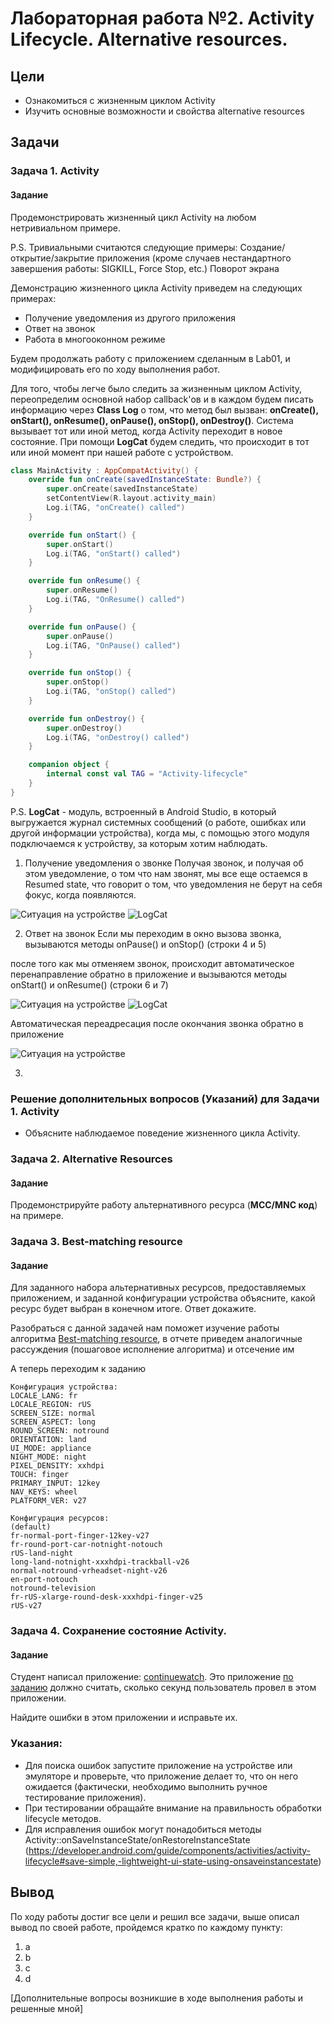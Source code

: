 # Лабораторная работа №2. Activity Lifecycle. Alternative resources.

## Цели
* Ознакомиться с жизненным циклом Activity
* Изучить основные возможности и свойства alternative resources

## Задачи
### Задача 1. Activity
#### Задание
Продемонстрировать жизненный цикл Activity на любом нетривиальном примере.

P.S. Тривиальными считаются следующие примеры:
Создание/открытие/закрытие приложения (кроме случаев нестандартного завершения работы: SIGKILL, Force Stop, etc.)
Поворот экрана

Демонстрацию жизненного цикла Activity приведем на следующих примерах: 
* Получение уведомления из другого приложения
* Ответ на звонок
* Работа в многооконном режиме

Будем продолжать работу с приложением сделанным в Lab01, и модифицировать его по ходу выполнения работ.

Для того, чтобы легче было следить за жизненным циклом Activity, переопределим основной набор callback'ов и в каждом будем писать информацию через **Class Log** о том, что метод был вызван: **onCreate(), onStart(), onResume(), onPause(), onStop(), onDestroy()**. Система вызывает тот или иной метод, когда Activity переходит в новое состояние. При помощи **LogCat** будем следить, что происходит в тот или иной момент при нашей работе с устройством.

```kotlin
class MainActivity : AppCompatActivity() {
    override fun onCreate(savedInstanceState: Bundle?) {
        super.onCreate(savedInstanceState)
        setContentView(R.layout.activity_main)
        Log.i(TAG, "onCreate() called")
    }

    override fun onStart() {
        super.onStart()
        Log.i(TAG, "onStart() called")
    }

    override fun onResume() {
        super.onResume()
        Log.i(TAG, "OnResume() called")
    }

    override fun onPause() {
        super.onPause()
        Log.i(TAG, "OnPause() called")
    }

    override fun onStop() {
        super.onStop()
        Log.i(TAG, "onStop() called")
    }

    override fun onDestroy() {
        super.onDestroy()
        Log.i(TAG, "onDestroy() called")
    }

    companion object {
        internal const val TAG = "Activity-lifecycle"
    }
}
```

P.S. **LogCat** - модуль, встроенный в Android Studio, в который выгружается журнал системных сообщений (о работе, ошибках или другой информации устройства), когда мы, с помощью этого модуля подключаемся к устройству, за которым хотим наблюдать.

1. Получение уведомления о звонке
Получая звонок, и получая об этом уведомление, о том что нам звонят, мы все еще остаемся в Resumed state, что говорит о том, что уведомления не берут на себя фокус, когда появляются.

![Ситуация на устройстве](https://raw.githubusercontent.com/b0r1ngx/AndroidProgramming/main/Lab02/images/ss1com.b0r1ngx.lab01_crop.jpg "Ситуация на устройстве")
![LogCat](https://raw.githubusercontent.com/b0r1ngx/AndroidProgramming/main/Lab02/images/1.png "LogCat")

2. Ответ на звонок
Если мы переходим в окно вызова звонка, вызываются методы onPause() и onStop() (строки 4 и 5)

после того как мы отменяем звонок, происходит автоматическое перенаправление обратно в приложение и вызываются методы onStart() и onResume() (строки 6 и 7)

![Ситуация на устройстве](https://raw.githubusercontent.com/b0r1ngx/AndroidProgramming/main/Lab02/images/ss2com.android.incallui_crop.jpg "Ситуация на устройстве")
![LogCat](https://raw.githubusercontent.com/b0r1ngx/AndroidProgramming/main/Lab02/images/2.png "LogCat")

Автоматическая переадресация после окончания звонка обратно в приложение

![Ситуация на устройстве](https://raw.githubusercontent.com/b0r1ngx/AndroidProgramming/main/Lab02/images/ss3com.b0r1ngx.lab01_crop.jpg "Ситуация на устройстве")

3.

### Решение дополнительных вопросов (Указаний) для Задачи 1. Activity

* Объясните наблюдаемое поведение жизненного цикла Activity.

### Задача 2. Alternative Resources
#### Задание
Продемонстрируйте работу альтернативного ресурса (**MCC/MNC код**) на примере.


### Задача 3. Best-matching resource
#### Задание
Для заданного набора альтернативных ресурсов, предоставляемых приложением, и заданной конфигурации устройства объясните, какой ресурс будет выбран в конечном итоге. Ответ докажите.  

Разобраться c данной задачей нам поможет изучение работы алгоритма [Best-matching resource](https://developer.android.com/guide/topics/resources/providing-resources#BestMatch), в отчете приведем аналогичные рассуждения (пошаговое исполнение алгоритма) и отсечение им

А теперь переходим к заданию

```
Конфигурация устройства:
LOCALE_LANG: fr
LOCALE_REGION: rUS
SCREEN_SIZE: normal
SCREEN_ASPECT: long
ROUND_SCREEN: notround
ORIENTATION: land
UI_MODE: appliance
NIGHT_MODE: night
PIXEL_DENSITY: xxhdpi
TOUCH: finger
PRIMARY_INPUT: 12key
NAV_KEYS: wheel
PLATFORM_VER: v27

Конфигурация ресурсов:
(default)
fr-normal-port-finger-12key-v27
fr-round-port-car-notnight-notouch
rUS-land-night
long-land-notnight-xxxhdpi-trackball-v26
normal-notround-vrheadset-night-v26
en-port-notouch
notround-television
fr-rUS-xlarge-round-desk-xxxhdpi-finger-v25
rUS-v27
```


### Задача 4. Сохранение состояние Activity.
#### Задание
Студент написал приложение: [continuewatch](continuewatch). Это приложение [по заданию](continuewatch/README.md) должно считать, сколько секунд пользователь провел в этом приложении.  

Найдите ошибки в этом приложении и исправьте их.  

### Указания:  
* Для поиска ошибок запустите приложение на устройстве или эмуляторе и проверьте, что приложение делает то, что он него ожидается (фактически, необходимо выполнить ручное тестирование приложения).
* При тестировании обращайте внимание на правильность обработки lifecycle методов.  
* Для исправления ошибок могут понадобиться методы Activity::onSaveInstanceState/onRestoreInstanceState (https://developer.android.com/guide/components/activities/activity-lifecycle#save-simple,-lightweight-ui-state-using-onsaveinstancestate)

## Вывод
По ходу работы достиг все цели и решил все задачи, выше описал вывод по своей работе, пройдемся кратко по каждому пункту:
1. a
2. b
3. c
4. d

[Дополнительные вопросы возникшие в ходе выполнения работы и решенные мной]
